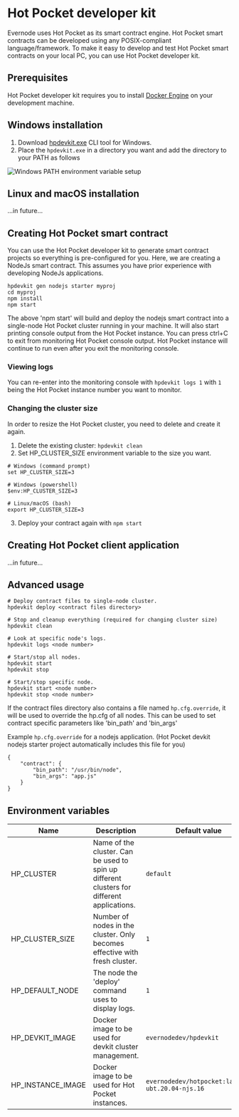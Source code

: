 # Hot Pocket developer kit
Evernode uses Hot Pocket as its smart contract engine. Hot Pocket smart contracts can be developed using any POSIX-compliant language/framework. To make it easy to develop and test Hot Pocket smart contracts on your local PC, you can use Hot Pocket developer kit.

## Prerequisites
Hot Pocket developer kit requires you to install [Docker Engine](https://docs.docker.com/engine/install/) on your development machine.

## Windows installation
1. Download [hpdevkit.exe](https://github.com/HotPocketDev/evernode-sdk/releases/download/hpdevkit-win-0.1.0/hpdevkit.exe) CLI tool for Windows.
2. Place the `hpdevkit.exe` in a directory you want and add the directory to your PATH as follows
<img alt="Windows PATH environment variable setup" src="https://user-images.githubusercontent.com/33562092/174452298-4771127c-247b-4cf6-8bcc-3fff00af08e1.png">

## Linux and macOS installation
...in future...

## Creating Hot Pocket smart contract
You can use the Hot Pocket developer kit to generate smart contract projects so everything is pre-configured for you. Here, we are creating a NodeJs smart contract. This assumes you have prior experience with developing NodeJs applications.
```
hpdevkit gen nodejs starter myproj
cd myproj
npm install
npm start
```
The above 'npm start' will build and deploy the nodejs smart contract into a single-node Hot Pocket cluster running in your machine. It will also start printing console output from the Hot Pocket instance. You can press ctrl+C to exit from monitoring Hot Pocket console output. Hot Pocket instance will continue to run even after you exit the monitoring console.

### Viewing logs
You can re-enter into the monitoring console with `hpdevkit logs 1` with `1` being the Hot Pocket instance number you want to monitor.

### Changing the cluster size
In order to resize the Hot Pocket cluster, you need to delete and create it again.
1. Delete the existing cluster: `hpdevkit clean`
2. Set HP_CLUSTER_SIZE environment variable to the size you want.
```
# Windows (command prompt)
set HP_CLUSTER_SIZE=3

# Windows (powershell)
$env:HP_CLUSTER_SIZE=3

# Linux/macOS (bash)
export HP_CLUSTER_SIZE=3
```
3. Deploy your contract again with `npm start`

## Creating Hot Pocket client application
...in future...

## Advanced usage
```
# Deploy contract files to single-node cluster.
hpdevkit deploy <contract files directory>

# Stop and cleanup everything (required for changing cluster size)
hpdevkit clean

# Look at specific node's logs.
hpdevkit logs <node number>

# Start/stop all nodes.
hpdevkit start
hpdevkit stop

# Start/stop specific node.
hpdevkit start <node number>
hpdevkit stop <node number>
```

If the contract files directory also contains a file named `hp.cfg.override`, it will be used to override the hp.cfg of all nodes. This can be used to set contract specific parameters like 'bin_path' and 'bin_args'

Example `hp.cfg.override` for a nodejs application. (Hot Pocket devkit nodejs starter project automatically includes this file for you)
```
{
    "contract": {
        "bin_path": "/usr/bin/node",
        "bin_args": "app.js"
    }
}
```

## Environment variables
| Name | Description | Default value |
| --- | --- | --- |
| HP_CLUSTER | Name of the cluster. Can be used to spin up different clusters for different applications. | `default` |
| HP_CLUSTER_SIZE | Number of nodes in the cluster. Only becomes effective with fresh cluster. | `1` |
| HP_DEFAULT_NODE | The node the 'deploy' command uses to display logs. | `1` |
| HP_DEVKIT_IMAGE | Docker image to be used for devkit cluster management. | `evernodedev/hpdevkit` |
| HP_INSTANCE_IMAGE | Docker image to be used for Hot Pocket instances. | `evernodedev/hotpocket:latest-ubt.20.04-njs.16` |